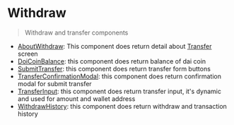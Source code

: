 # Withdraw

> Withdraw and transfer components

- [AboutWithdraw](./AboutWithdraw.tsx): This component does return detail about [Transfer](../../screens/Withdraw/screens/Transfer) screen
- [DoiCoinBalance](./DaiCoinBalance.tsx): this component does return balance of dai coin
- [SubmitTransfer](./SubmitTransfer.tsx): this component does return transfer form buttons
- [TransferConfirmationModal](./TransferConfirmationModal.tsx): this component does return confirmation modal for submit transfer
- [TransferInput](./TransferInput.tsx): this component does return transfer input, it's dynamic and used for amount and wallet address
- [WithdrawHistory](./WithdrawHistory.tsx): this component does return withdraw and transaction history

